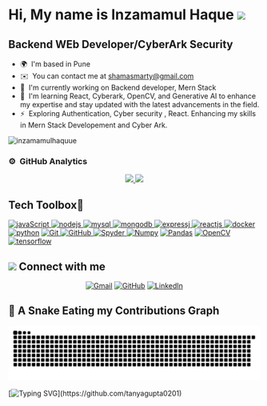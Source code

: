 Hi, My name is Inzamamul Haque  ![](https://user-images.githubusercontent.com/18350557/176309783-0785949b-9127-417c-8b55-ab5a4333674e.gif)
====================================================================================================================================

Backend WEb Developer/CyberArk Security
--------------

*   🌍  I'm based in Pune
*   ✉️  You can contact me at [shamasmarty@gmail.com](shamasmarty@gmail.com)
*   🚀  I'm currently working on Backend developer, Mern Stack
*   🧠  I'm learning React, Cyberark, OpenCV, and Generative AI to enhance my expertise and stay updated with the latest advancements in the field.
*   ⚡  Exploring Authentication, Cyber security , React. Enhancing my skills in Mern Stack Developement and Cyber Ark.
<p align="left"> <img src="https://komarev.com/ghpvc/?username=inzamamulhaquue&label=Profile%20views&color=0e75b6&style=flat" alt="inzamamulhaquue" /> </p>

### ⚙️ &nbsp;GitHub Analytics

<p align="center">
<a href="https://github.com/AVS1508">
  <img height="180em" src="https://github-readme-stats-eight-theta.vercel.app/api?username=inzamamulhaquue&show_icons=true&theme=algolia&include_all_commits=true&count_private=true"/>
  <img height="180em" src="https://github-readme-stats-eight-theta.vercel.app/api/top-langs/?username=inzamamulhaquue&layout=compact&langs_count=8&theme=algolia"/>
</a>
</p>
 <p align="center">

## **Tech Toolbox🧰**<br>
<p align="left">
<a href="https://www.javaScript.org" target="_blank"> <img src="https://img.shields.io/badge/javaScript-FFD43B?style=for-the-badge&logo=javaScript&logoColor=darkgreen" alt="javaScript"/> </a>
<a href="https://nodejs.org/" target="_blank"> <img src="https://img.shields.io/badge/nodejs-F37626.svg?&style=for-the-badge&logo=nodejs&logoColor=white"alt="nodejs"/> </a>
<a href="https://mysql.org/" target="_blank"> <img src="https://img.shields.io/badge/mysql-EE4C2C?style=for-the-badge&logo=mysql&logoColor=white" alt="mysql"/> </a>
<a href="https://mongodb.org/" target="_blank"> <img src="https://img.shields.io/badge/mongodb-F7931E?style=for-the-badge&logo=mongodb&logoColor=white" alt="mongodb"/> </a>
<a href="https://expressjs.org/" target="_blank"> <img src="https://img.shields.io/badge/expressj-F37626.svg?&style=for-the-badge&logo=expressj&logoColor=white" alt="expressj"/> </a>
<a href="https://reactjs.org/" target="_blank"> <img src="https://img.shields.io/badge/reactjs-F37626.svg?&style=for-the-badge&logo=reactjs&logoColor=white" alt="reactjs"/> </a>
<a href="https://docker.org/" target="_blank"> <img src="https://img.shields.io/badge/docker-F37626.svg?&style=for-the-badge&logo=docker&logoColor=white" alt="docker"/> </a>
<a href="https://www.python.com/pycharm/" target="_blank"> <img src="https://img.shields.io/badge/python-000000.svg?&style=for-the-badge&logo=python&logoColor=white" alt="python"/></a>
<a href="https://git-scm.com/" target="_blank"> <img src="https://img.shields.io/badge/GIT-E44C30?style=for-the-badge&logo=git&logoColor=white" alt="Git"/> </a>
<a href="https://github.com/" target="_blank"> <img src="https://img.shields.io/badge/GitHub-100000?style=for-the-badge&logo=github&logoColor=white" alt="GitHub"/>
<a href="https://docs.anaconda.com/anaconda/user-guide/tasks/integration/spyder/#:~:text=Spyder%2C%20the%20Scientific%20Python%20Development,%2C%20debugging%2C%20and%20introspection%20features.&text=Spyder%20is%20also%20pre%2Dinstalled,which%20is%20included%20in%20Anaconda." target="_blank"> <img src="https://img.shields.io/badge/conda-342B029.svg?&style=for-the-badge&logo=anaconda&logoColor=white" alt="Spyder"/> </a>
<a href="https://numpy.org/" target="_blank"> <img src="https://img.shields.io/badge/Numpy-777BB4?style=for-the-badge&logo=numpy&logoColor=white" alt="Numpy"/></a>
<a href="https://pandas.pydata.org/" target="_blank"> <img src="https://img.shields.io/badge/Pandas-2C2D72?style=for-the-badge&logo=pandas&logoColor=white" alt="Pandas"/></a>
<a href="https://opencv.org/" target="_blank"> <img src="https://img.shields.io/badge/OpenCV-27338e?style=for-the-badge&logo=OpenCV&logoColor=white" alt="OpenCV"/></a>
<a href="https://www.tensorflow.org" target="_blank"> <img src="https://img.shields.io/badge/TensorFlow-FF6F00?style=for-the-badge&logo=TensorFlow&logoColor=white" alt="tensorflow"/> </a>


## <picture> <img src="https://github.com/7oSkaaa/7oSkaaa/blob/main/Images/Connect-with-me.gif?raw=true" width="100px"> </picture> Connect with me
<p align="center">
	<a href="mailto:shamasmarty@gmail.com"><img img src="https://img.shields.io/badge/gmail-%23EA4335.svg?style=plastic&logo=gmail&logoColor=white" alt="Gmail"/></a>
	<a href="https://github.com/inzamamulhaquue"><img src="https://img.shields.io/badge/github-%23181717.svg?style=plastic&logo=github&logoColor=white" alt="GitHub"/></a>
	<a href="https://www.linkedin.com/in/inzamamhaq-bb7275234/-/"><img src="https://img.shields.io/badge/linkedin-%230A66C2.svg?style=plastic&logo=linkedin&logoColor=white" alt="LinkedIn"/></a>
</p>

## 🐍 A Snake Eating my Contributions Graph
	
<p align = "center">
	<img src = "https://github.com/7oSkaaa/7oSkaaa/blob/output/github-contribution-grid-snake.svg?" alt = "Snake Game"/>
</p>

[![Typing SVG](https://readme-typing-svg.herokuapp.com/?lines=Thanks+For+Visiting!!&center=true&color="FF0000")](https://github.com/tanyagupta0201)
